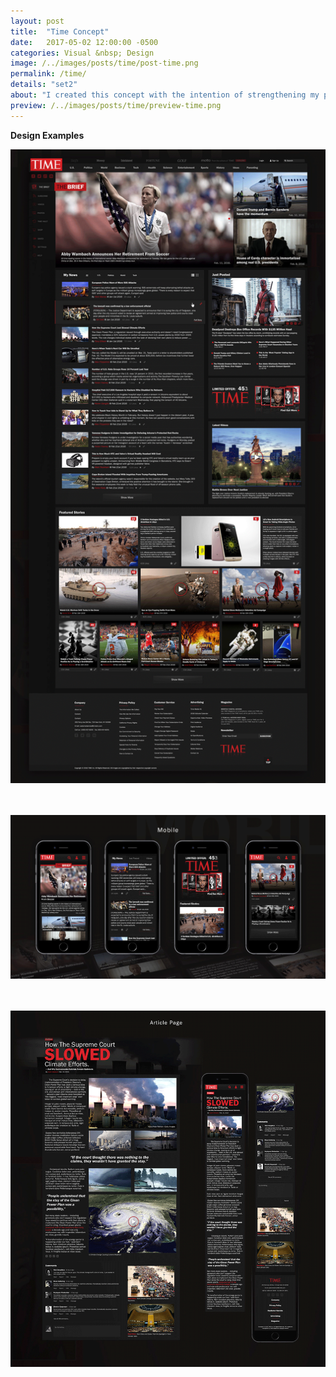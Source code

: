 ```yaml
---
layout: post
title:  "Time Concept"
date:   2017-05-02 12:00:00 -0500
categories: Visual &nbsp; Design
image: /../images/posts/time/post-time.png
permalink: /time/
details: "set2"
about: "I created this concept with the intention of strengthening my process for a web based projects. At the time I had noticed some usability issues I wanted to solve, and thought it would be a useful exercise."
preview: /../images/posts/time/preview-time.png
---
```


**Design Examples**

![Desktop Homepage](/../images/posts/time/time-home.png)
<br>
<br>
<br>

![Mobile Screens](/../images/posts/time/time-mobile.png)
<br>
<br>
<br>

![Article Example](/../images/posts/time/time-article.png)
<br>
<br>
<br>
